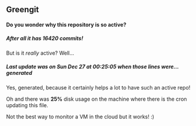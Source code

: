 ## Greengit

#### Do you wonder why this repository is so active?

##### After all it has 16420 commits!

But is it *really* active? Well...

##### Last update was on Sun Dec 27 at 00:25:05 when those lines were... generated

Yes, generated, because it certainly helps a lot to have such an active repo!

Oh and there was **25%** disk usage on the machine
where there is the cron updating this file.

Not the best way to monitor a VM in the cloud but it works! :)

